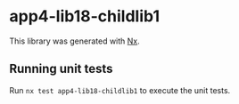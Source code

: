# app4-lib18-childlib1

This library was generated with [Nx](https://nx.dev).

## Running unit tests

Run `nx test app4-lib18-childlib1` to execute the unit tests.
